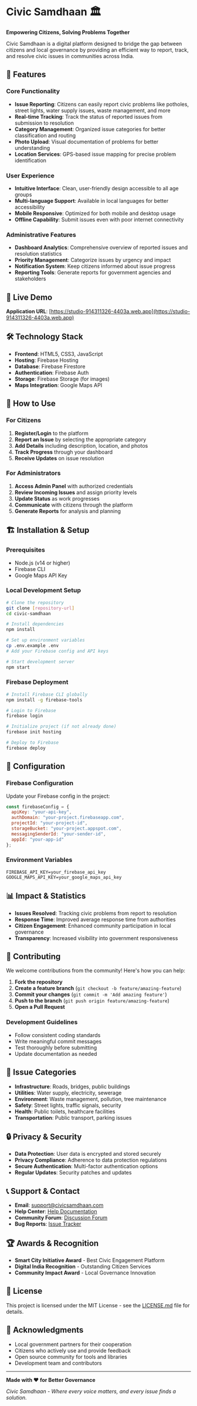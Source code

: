 # Civic Samdhaan 🏛️

**Empowering Citizens, Solving Problems Together**

Civic Samdhaan is a digital platform designed to bridge the gap between citizens and local governance by providing an efficient way to report, track, and resolve civic issues in communities across India.

## 🌟 Features

### Core Functionality
- **Issue Reporting**: Citizens can easily report civic problems like potholes, street lights, water supply issues, waste management, and more
- **Real-time Tracking**: Track the status of reported issues from submission to resolution
- **Category Management**: Organized issue categories for better classification and routing
- **Photo Upload**: Visual documentation of problems for better understanding
- **Location Services**: GPS-based issue mapping for precise problem identification

### User Experience
- **Intuitive Interface**: Clean, user-friendly design accessible to all age groups
- **Multi-language Support**: Available in local languages for better accessibility
- **Mobile Responsive**: Optimized for both mobile and desktop usage
- **Offline Capability**: Submit issues even with poor internet connectivity

### Administrative Features
- **Dashboard Analytics**: Comprehensive overview of reported issues and resolution statistics
- **Priority Management**: Categorize issues by urgency and impact
- **Notification System**: Keep citizens informed about issue progress
- **Reporting Tools**: Generate reports for government agencies and stakeholders

## 🚀 Live Demo

**Application URL**: [https://studio-914311326-4403a.web.app](https://studio-914311326-4403a.web.app)

## 🛠️ Technology Stack

- **Frontend**: HTML5, CSS3, JavaScript
- **Hosting**: Firebase Hosting
- **Database**: Firebase Firestore
- **Authentication**: Firebase Auth
- **Storage**: Firebase Storage (for images)
- **Maps Integration**: Google Maps API

## 📱 How to Use

### For Citizens
1. **Register/Login** to the platform
2. **Report an Issue** by selecting the appropriate category
3. **Add Details** including description, location, and photos
4. **Track Progress** through your dashboard
5. **Receive Updates** on issue resolution

### For Administrators
1. **Access Admin Panel** with authorized credentials
2. **Review Incoming Issues** and assign priority levels
3. **Update Status** as work progresses
4. **Communicate** with citizens through the platform
5. **Generate Reports** for analysis and planning

## 🏗️ Installation & Setup

### Prerequisites
- Node.js (v14 or higher)
- Firebase CLI
- Google Maps API Key

### Local Development Setup
```bash
# Clone the repository
git clone [repository-url]
cd civic-samdhaan

# Install dependencies
npm install

# Set up environment variables
cp .env.example .env
# Add your Firebase config and API keys

# Start development server
npm start
```

### Firebase Deployment
```bash
# Install Firebase CLI globally
npm install -g firebase-tools

# Login to Firebase
firebase login

# Initialize project (if not already done)
firebase init hosting

# Deploy to Firebase
firebase deploy
```

## 🔧 Configuration

### Firebase Configuration
Update your Firebase config in the project:
```javascript
const firebaseConfig = {
  apiKey: "your-api-key",
  authDomain: "your-project.firebaseapp.com",
  projectId: "your-project-id",
  storageBucket: "your-project.appspot.com",
  messagingSenderId: "your-sender-id",
  appId: "your-app-id"
};
```

### Environment Variables
```env
FIREBASE_API_KEY=your_firebase_api_key
GOOGLE_MAPS_API_KEY=your_google_maps_api_key
```

## 📊 Impact & Statistics

- **Issues Resolved**: Tracking civic problems from report to resolution
- **Response Time**: Improved average response time from authorities
- **Citizen Engagement**: Enhanced community participation in local governance
- **Transparency**: Increased visibility into government responsiveness

## 🤝 Contributing

We welcome contributions from the community! Here's how you can help:

1. **Fork the repository**
2. **Create a feature branch** (`git checkout -b feature/amazing-feature`)
3. **Commit your changes** (`git commit -m 'Add amazing feature'`)
4. **Push to the branch** (`git push origin feature/amazing-feature`)
5. **Open a Pull Request**

### Development Guidelines
- Follow consistent coding standards
- Write meaningful commit messages
- Test thoroughly before submitting
- Update documentation as needed

## 📝 Issue Categories

- **Infrastructure**: Roads, bridges, public buildings
- **Utilities**: Water supply, electricity, sewerage
- **Environment**: Waste management, pollution, tree maintenance
- **Safety**: Street lights, traffic signals, security
- **Health**: Public toilets, healthcare facilities
- **Transportation**: Public transport, parking issues

## 🔒 Privacy & Security

- **Data Protection**: User data is encrypted and stored securely
- **Privacy Compliance**: Adherence to data protection regulations
- **Secure Authentication**: Multi-factor authentication options
- **Regular Updates**: Security patches and updates

## 📞 Support & Contact

- **Email**: support@civicsamdhaan.com
- **Help Center**: [Help Documentation](link-to-help-docs)
- **Community Forum**: [Discussion Forum](link-to-forum)
- **Bug Reports**: [Issue Tracker](link-to-issues)

## 🏆 Awards & Recognition

- **Smart City Initiative Award** - Best Civic Engagement Platform
- **Digital India Recognition** - Outstanding Citizen Services
- **Community Impact Award** - Local Governance Innovation

## 📄 License

This project is licensed under the MIT License - see the [LICENSE.md](LICENSE.md) file for details.

## 🙏 Acknowledgments

- Local government partners for their cooperation
- Citizens who actively use and provide feedback
- Open source community for tools and libraries
- Development team and contributors

---

**Made with ❤️ for Better Governance**

*Civic Samdhaan - Where every voice matters, and every issue finds a solution.*
